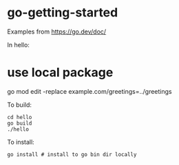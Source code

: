 # go-getting-started


Examples from https://go.dev/doc/

In hello:

   # use local package
   go mod edit -replace example.com/greetings=../greetings


To build:

    cd hello
    go build
    ./hello

To install:

    go install # install to go bin dir locally